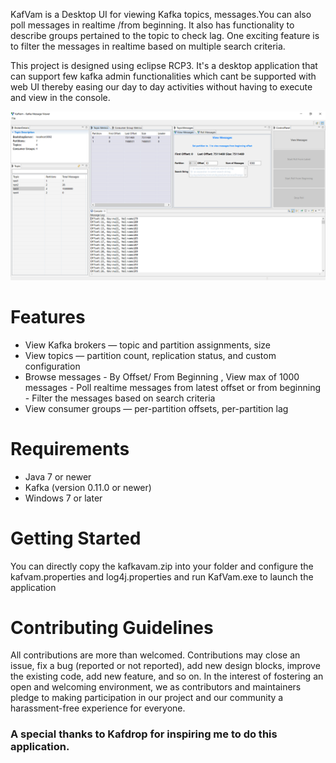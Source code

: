 KafVam is a Desktop UI for viewing Kafka topics, messages.You can also poll messages in realtime /from beginning. It also has functionality to describe groups pertained to the topic to check lag. One exciting feature is to filter the messages in realtime based on multiple search criteria.

This project is designed using eclipse RCP3. It's a desktop application that can support few kafka admin functionalities which cant be supported with web UI thereby easing our day to day activities without having to execute and view in the console.


![ScreenShot](https://github.com/vamsiprasanth/Kafvam/blob/main/KafVam.PNG)


# Features
* View Kafka brokers — topic and partition assignments, size
* View topics — partition count, replication status, and custom configuration
* Browse messages - By Offset/ From Beginning , View max of 1000 messages
                  -  Poll realtime messages from latest offset or from beginning
                  - Filter the messages based on search criteria
* View consumer groups — per-partition  offsets, per-partition lag

# Requirements
* Java 7 or newer
* Kafka (version 0.11.0 or newer) 
* Windows 7 or later

# Getting Started
You can directly copy the kafkavam.zip into your folder and configure the kafvam.properties and log4j.properties and run KafVam.exe to launch the application

# Contributing Guidelines
All contributions are more than welcomed. Contributions may close an issue, fix a bug (reported or not reported), add new design blocks, improve the existing code, add new feature, and so on. In the interest of fostering an open and welcoming environment, we as contributors and maintainers pledge to making participation in our project and our community a harassment-free experience for everyone.

### A special thanks to Kafdrop for inspiring me to do this application.
